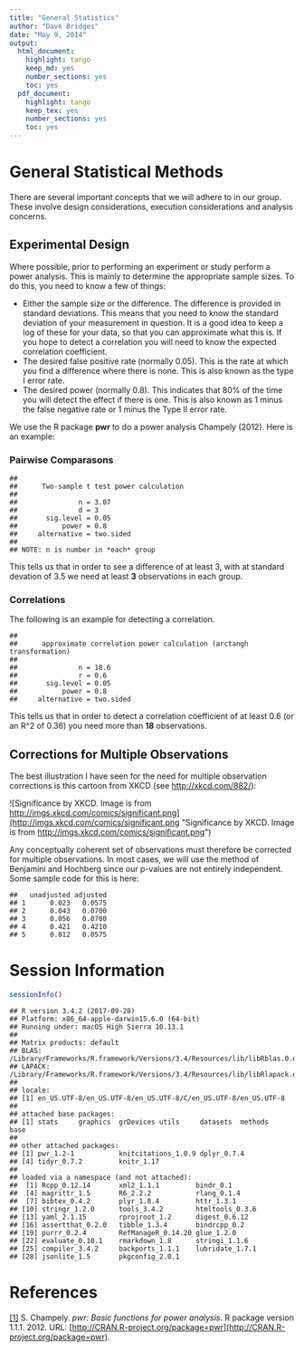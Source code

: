 ```yaml
---
title: "General Statistics"
author: "Dave Bridges"
date: "May 9, 2014"
output:
  html_document:
    highlight: tango
    keep_md: yes
    number_sections: yes
    toc: yes
  pdf_document:
    highlight: tango
    keep_tex: yes
    number_sections: yes
    toc: yes
---
```




# General Statistical Methods

There are several important concepts that we will adhere to in our group.  These involve design considerations, execution considerations and analysis concerns.



## Experimental Design

Where possible, prior to performing an experiment or study perform a power analysis.  This is mainly to determine the appropriate sample sizes.  To do this, you need to know a few of things:

* Either the sample size or the difference.  The difference is provided in standard deviations.  This means that you need to know the standard deviation of your measurement in question.  It is a good idea to keep a log of these for your data, so that you can approximate what this is.  If you hope to detect a correlation you will need to know the expected correlation coefficient.
* The desired false positive rate (normally 0.05).  This is the rate at which you find a difference where there is none.  This is also known as the type I error rate.
* The desired power (normally 0.8).  This indicates that 80% of the time you will detect the effect if there is one.  This is also known as 1 minus the false negative rate or 1 minus the Type II error rate.

We use the R package **pwr** to do a power analysis Champely (2012).  Here is an example:

### Pairwise Comparasons


```
## 
##      Two-sample t test power calculation 
## 
##               n = 3.07
##               d = 3
##       sig.level = 0.05
##           power = 0.8
##     alternative = two.sided
## 
## NOTE: n is number in *each* group
```

This tells us that in order to see a difference of at least 3, with at standard devation of 3.5 we need at least **3** observations in each group.

### Correlations

The following is an example for detecting a correlation.  


```
## 
##      approximate correlation power calculation (arctangh transformation) 
## 
##               n = 18.6
##               r = 0.6
##       sig.level = 0.05
##           power = 0.8
##     alternative = two.sided
```

This tells us that in order to detect a correlation coefficient of at least 0.6 (or an R^2 of 0.36) you need more than **18** observations.

Corrections for Multiple Observations
--------------------------------------

The best illustration I have seen for the need for multiple observation corrections is this cartoon from XKCD (see http://xkcd.com/882/):

![Significance by XKCD.  Image is from http://imgs.xkcd.com/comics/significant.png](http://imgs.xkcd.com/comics/significant.png "Significance by XKCD.  Image is from http://imgs.xkcd.com/comics/significant.png")


Any conceptually coherent set of observations must therefore be corrected for multiple observations.  In most cases, we will use the method of Benjamini and Hochberg since our p-values are not entirely independent.  Some sample code for this is here:


```
##   unadjusted adjusted
## 1      0.023   0.0575
## 2      0.043   0.0700
## 3      0.056   0.0700
## 4      0.421   0.4210
## 5      0.012   0.0575
```

# Session Information


```r
sessionInfo()
```

```
## R version 3.4.2 (2017-09-28)
## Platform: x86_64-apple-darwin15.6.0 (64-bit)
## Running under: macOS High Sierra 10.13.1
## 
## Matrix products: default
## BLAS: /Library/Frameworks/R.framework/Versions/3.4/Resources/lib/libRblas.0.dylib
## LAPACK: /Library/Frameworks/R.framework/Versions/3.4/Resources/lib/libRlapack.dylib
## 
## locale:
## [1] en_US.UTF-8/en_US.UTF-8/en_US.UTF-8/C/en_US.UTF-8/en_US.UTF-8
## 
## attached base packages:
## [1] stats     graphics  grDevices utils     datasets  methods   base     
## 
## other attached packages:
## [1] pwr_1.2-1           knitcitations_1.0.9 dplyr_0.7.4        
## [4] tidyr_0.7.2         knitr_1.17         
## 
## loaded via a namespace (and not attached):
##  [1] Rcpp_0.12.14       xml2_1.1.1         bindr_0.1         
##  [4] magrittr_1.5       R6_2.2.2           rlang_0.1.4       
##  [7] bibtex_0.4.2       plyr_1.8.4         httr_1.3.1        
## [10] stringr_1.2.0      tools_3.4.2        htmltools_0.3.6   
## [13] yaml_2.1.15        rprojroot_1.2      digest_0.6.12     
## [16] assertthat_0.2.0   tibble_1.3.4       bindrcpp_0.2      
## [19] purrr_0.2.4        RefManageR_0.14.20 glue_1.2.0        
## [22] evaluate_0.10.1    rmarkdown_1.8      stringi_1.1.6     
## [25] compiler_3.4.2     backports_1.1.1    lubridate_1.7.1   
## [28] jsonlite_1.5       pkgconfig_2.0.1
```

# References

<a name=bib-pwr></a>[[1]](#cite-pwr) S. Champely. _pwr: Basic
functions for power analysis_. R package version 1.1.1. 2012. URL:
[http://CRAN.R-project.org/package=pwr](http://CRAN.R-project.org/package=pwr).
